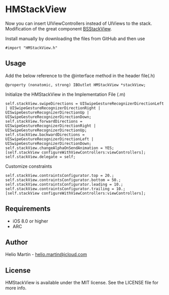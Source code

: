 # HMStackView

Now you can insert UIViewControllers instead of UIViews to the stack.
Modification of the great component [BSStackView](https://github.com/iBlacksus/BSStackView). 

Install manually by downloading the files from GitHub and then use
```ObjC
#import "HMStackView.h"
```

## Usage

Add the below reference to the @interface method in the header file(.h)
```ObjC
@property (nonatomic, strong) IBOutlet HMStackView *stackView;
```

Initialize the HMStackView in the Implementation File (.m)
```ObjC
self.stackView.swipeDirections = UISwipeGestureRecognizerDirectionLeft | UISwipeGestureRecognizerDirectionRight | UISwipeGestureRecognizerDirectionUp | UISwipeGestureRecognizerDirectionDown;
self.stackView.forwardDirections = UISwipeGestureRecognizerDirectionRight | UISwipeGestureRecognizerDirectionUp;
self.stackView.backwardDirections = UISwipeGestureRecognizerDirectionLeft | UISwipeGestureRecognizerDirectionDown;
self.stackView.changeAlphaOnSendAnimation = YES;
[self.stackView configureWithViewControllers:viewControllers];
self.stackView.delegate = self;
```

Customize constraints
```ObjC
self.stackView.contraintsConfigurator.top = 20.;
self.stackView.contraintsConfigurator.bottom = 50.;
self.stackView.contraintsConfigurator.leading = 10.;
self.stackView.contraintsConfigurator.trailing = 10.;
[self.stackView configureWithViewControllers:viewControllers];
```

## Requirements
  * iOS 8.0 or higher
  * ARC

## Author

Helio Martín - helio.martin@icloud.com

## License

HMStackView is available under the MIT license. See the LICENSE file for more info.
